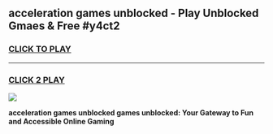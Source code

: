
## acceleration games unblocked - Play Unblocked Gmaes & Free #y4ct2
<h3>
<a href="https://news.freeplayer.one?title=acceleration_games_unblocked&ref=03M">CLICK TO PLAY</a></h3>
<hr>

<h3>
<a href="https://news.freeplayer.one?title=acceleration_games_unblocked&ref=03M">CLICK 2 PLAY</a>
  
</h3>

<a href="https://news.freeplayer.one?title=acceleration_games_unblocked&ref=03M"><img src="https://clearcache.store/games.png"></a>


**acceleration games unblocked games unblocked: Your Gateway to Fun and Accessible Online Gaming**
